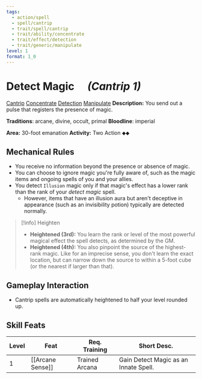 ```yaml
---
tags:
  - action/spell
  - spell/cantrip
  - trait/spell/cantrip
  - trait/ability/concentrate
  - trait/effect/detection
  - trait/generic/manipulate
level: 1
format: 1_0
---
```

# Detect Magic [](#Actions "Two-Action") &emsp;*(Cantrip 1)*

[Cantrip](Cantrip.md "General Trait") [Concentrate](Concentrate.md "Action & Ability Trait") [Detection](Detection.md "Effect Trait") [Manipulate](Manipulate.md "General Trait") 
**Description:** You send out a pulse that registers the presence of magic. 

**Traditions**: arcane, divine, occult, primal
**Bloodline**: imperial

**Area:** 30-foot emanation
**Activity:** Two Action ⬥⬥

## Mechanical Rules

- You receive no information beyond the presence or absence of magic.
- You can choose to ignore magic you're fully aware of, such as the magic items and ongoing spells of you and your allies.  
- You detect `Illusion` magic only if that magic's effect has a lower rank than the rank of your _detect magic_ spell.
	- However, items that have an illusion aura but aren't deceptive in appearance (such as an invisibility potion) typically are detected normally.

> [!info] Heighten
>- **Heightened (3rd):** You learn the rank or level of the most powerful magical effect the spell detects, as determined by the GM.
>- **Heightened (4th):** You also pinpoint the source of the highest-rank magic. Like for an imprecise sense, you don't learn the exact location, but can narrow down the source to within a 5-foot cube (or the nearest if larger than that).

## Gameplay Interaction

- Cantrip spells are automatically heightened to half your level rounded up.


## Skill Feats

| Level | Feat             | Req. Training  | Short Desc.                           |
| ----- | ---------------- | -------------- | ------------------------------------- |
| 1     | [[Arcane Sense]] | Trained Arcana | Gain Detect Magic as an Innate Spell. |

